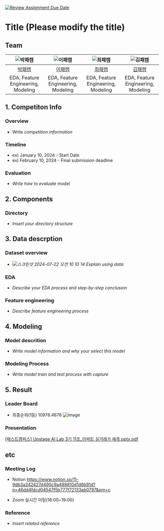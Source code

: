 [![Review Assignment Due Date](https://classroom.github.com/assets/deadline-readme-button-22041afd0340ce965d47ae6ef1cefeee28c7c493a6346c4f15d667ab976d596c.svg)](https://classroom.github.com/a/D1pZhJxu)
# Title (Please modify the title)

## Team

| ![박패캠](https://avatars.githubusercontent.com/u/156163982?v=4) | ![이패캠](https://avatars.githubusercontent.com/u/156163982?v=4) | ![최패캠](https://avatars.githubusercontent.com/u/156163982?v=4) | ![김패캠](https://velog.velcdn.com/images/sususushahaha/post/013d0558-355c-4ae4-8ef3-1a8fcb939d47/image.png) | 
| :--------------------------------------------------------------: | :--------------------------------------------------------------: | :--------------------------------------------------------------: | :--------------------------------------------------------------: | 
|            [박패캠](https://github.com/UpstageAILab)             |            [이패캠](https://github.com/UpstageAILab)             |            [최패캠](https://github.com/UpstageAILab)             |            [김패캠](https://github.com/UpstageAILab)             |            
|                            EDA, Feature Engineering, Modeling                            |                            EDA, Feature Engineering, Modeling                            |                            EDA, Feature Engineering, Modeling                             |                            EDA, Feature Engineering, Modeling                    

## 1. Competiton Info

### Overview

- _Write competition information_

### Timeline

- ex) January 10, 2024 - Start Date
- ex) February 10, 2024 - Final submission deadline

### Evaluation

- _Write how to evaluate model_

## 2. Components

### Directory

- _Insert your directory structure_

## 3. Data descrption

### Dataset overview

- _![스크린샷 2024-07-22 오전 10 10 14](https://github.com/user-attachments/assets/9e25ff77-98dc-407e-91fa-c7832cbd69ff)
Explain using data_

### EDA

- _Describe your EDA process and step-by-step conclusion_

### Feature engineering

- _Describe feature engineering process_

## 4. Modeling

### Model descrition

- _Write model information and why your select this model_

### Modeling Process

- _Write model train and test process with capture_

## 5. Result

### Leader Board
- 최종순위(1등) 10978.4676
![image](https://github.com/user-attachments/assets/6219e72d-4aac-4b97-a550-dd6a5bf3f0c6)


### Presentation
[[패스트캠퍼스] Upstage AI Lab  3기 11조_아파트 실거래가 예측.pptx.pdf](https://github.com/user-attachments/files/16326799/Upstage.AI.Lab.3.11._.pptx.pdf)

## etc

### Meeting Log

- Notion
  https://www.notion.so/11-9db3a242427d490c9a488810d1d6b91d?p=46dd4fdcd04547f5b777f72133ab0797&pm=c
* Zoom 실시간 미팅(18:00~19:00)

### Reference

- _Insert related reference_
